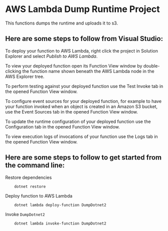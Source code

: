# AWS Lambda Dump Runtime Project
This functions dumps the runtime and uploads it to s3.


## Here are some steps to follow from Visual Studio:

To deploy your function to AWS Lambda, right click the project in Solution Explorer and select *Publish to AWS Lambda*.

To view your deployed function open its Function View window by double-clicking the function name shown beneath the AWS Lambda node in the AWS Explorer tree.

To perform testing against your deployed function use the Test Invoke tab in the opened Function View window.

To configure event sources for your deployed function, for example to have your function invoked when an object is created in an Amazon S3 bucket, use the Event Sources tab in the opened Function View window.

To update the runtime configuration of your deployed function use the Configuration tab in the opened Function View window.

To view execution logs of invocations of your function use the Logs tab in the opened Function View window.

## Here are some steps to follow to get started from the command line:

Restore dependencies
```
    dotnet restore
```

Deploy function to AWS Lambda
```
    dotnet lambda deploy-function DumpDotnet2
```

Invoke `DumpDotnet2`
```
    dotnet lambda invoke-function DumpDotnet2
```